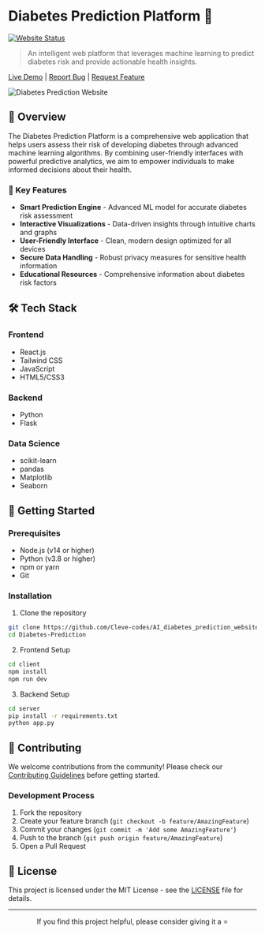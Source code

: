 # Diabetes Prediction Platform 🏥

[![Website Status](https://img.shields.io/website?url=https%3A%2F%2Fdiabetes-prediction-seven.vercel.app%2F)](https://diabetes-prediction-seven.vercel.app/)

> An intelligent web platform that leverages machine learning to predict diabetes risk and provide actionable health insights.

[Live Demo](https://diabetes-prediction-seven.vercel.app/) | [Report Bug](https://github.com/Cleve-codes/AI_diabetes_prediction_website/issues) | [Request Feature](https://github.com/AI_diabetes_prediction_website/Diabetes_Prediction/issues)

![Diabetes Prediction Website](https://github.com/user-attachments/assets/b2e5bbb6-8f9b-4dba-9a23-9ca77a3553ba)

## 🌟 Overview

The Diabetes Prediction Platform is a comprehensive web application that helps users assess their risk of developing diabetes through advanced machine learning algorithms. By combining user-friendly interfaces with powerful predictive analytics, we aim to empower individuals to make informed decisions about their health.

### 🎯 Key Features

- **Smart Prediction Engine** - Advanced ML model for accurate diabetes risk assessment
- **Interactive Visualizations** - Data-driven insights through intuitive charts and graphs
- **User-Friendly Interface** - Clean, modern design optimized for all devices
- **Secure Data Handling** - Robust privacy measures for sensitive health information
- **Educational Resources** - Comprehensive information about diabetes risk factors

## 🛠️ Tech Stack

### Frontend
- React.js
- Tailwind CSS
- JavaScript
- HTML5/CSS3

### Backend
- Python
- Flask

### Data Science
- scikit-learn
- pandas
- Matplotlib
- Seaborn

## 🚀 Getting Started

### Prerequisites
- Node.js (v14 or higher)
- Python (v3.8 or higher)
- npm or yarn
- Git

### Installation

1. Clone the repository
```bash
git clone https://github.com/Cleve-codes/AI_diabetes_prediction_website.git
cd Diabetes-Prediction
```

2. Frontend Setup
```bash
cd client
npm install
npm run dev
```

3. Backend Setup
```bash
cd server
pip install -r requirements.txt
python app.py
```

## 🤝 Contributing

We welcome contributions from the community! Please check our [Contributing Guidelines](CONTRIBUTION.md) before getting started.

### Development Process
1. Fork the repository
2. Create your feature branch (`git checkout -b feature/AmazingFeature`)
3. Commit your changes (`git commit -m 'Add some AmazingFeature'`)
4. Push to the branch (`git push origin feature/AmazingFeature`)
5. Open a Pull Request


## 📝 License

This project is licensed under the MIT License - see the [LICENSE](LICENSE) file for details.

---

<p align="center">If you find this project helpful, please consider giving it a ⭐️</p>
